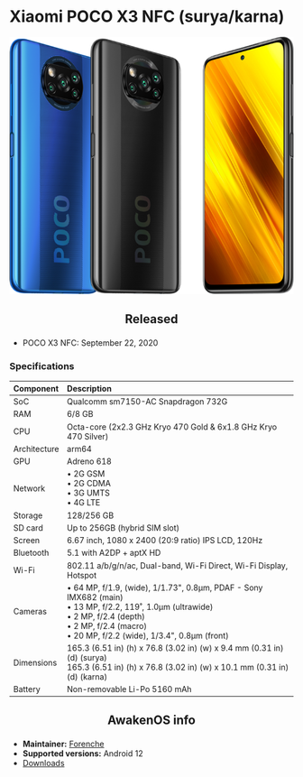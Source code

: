 # Xiaomi POCO X3 NFC (surya/karna)

![surya](/images/surya.png)

## <p align="center"> Released </p>
- POCO X3 NFC: September 22, 2020

### Specifications

**Component**   | **Description**
:---------------|:---------------
SoC             | Qualcomm sm7150-AC Snapdragon 732G
RAM             | 6/8 GB
CPU             | Octa-core (2x2.3 GHz Kryo 470 Gold & 6x1.8 GHz Kryo 470 Silver)
Architecture    | arm64
GPU             | Adreno 618
Network         | • 2G GSM <br /> • 2G CDMA <br /> • 3G UMTS <br /> • 4G LTE
Storage         | 128/256 GB
SD card         | Up to 256GB (hybrid SIM slot)
Screen          | 6.67 inch, 1080 x 2400 (20:9 ratio) IPS LCD, 120Hz
Bluetooth       | 5.1 with A2DP + aptX HD
Wi-Fi           | 802.11 a/b/g/n/ac, Dual-band, Wi-Fi Direct, Wi-Fi Display, Hotspot
Cameras         | • 64 MP, f/1.9, (wide), 1/1.73", 0.8µm, PDAF - Sony IMX682 (main) <br /> • 13 MP, f/2.2, 119˚, 1.0µm (ultrawide)<br /> • 2 MP, f/2.4 (depth) <br /> • 2 MP, f/2.4 (macro) <br /> • 20 MP, f/2.2 (wide), 1/3.4", 0.8µm (front)
Dimensions      | 165.3 (6.51 in) (h) x 76.8 (3.02 in) (w) x 9.4 mm (0.31 in) (d) (surya) <br /> 165.3 (6.51 in) (h) x 76.8 (3.02 in) (w) x 10.1 mm (0.31 in) (d) (karna)
Battery         | Non-removable Li-Po 5160 mAh

## <p align="center"> AwakenOS info </p>
* **Maintainer:**         [Forenche](https://github.com/Forenche)
* **Supported versions:** Android 12
* [Downloads](https://sourceforge.net/projects/project-awaken/files/surya//)
